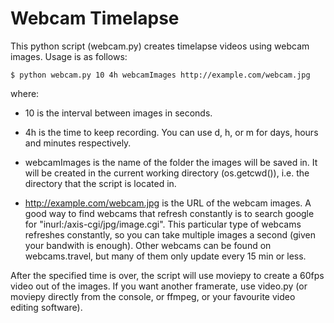 # Webcam Timelapse

This python script (webcam.py) creates timelapse videos using webcam images. Usage is as follows:

    $ python webcam.py 10 4h webcamImages http://example.com/webcam.jpg

where:

- 10 is the interval between images in seconds.

- 4h is the time to keep recording. You can use d, h, or m for days, hours and minutes respectively.

- webcamImages is the name of the folder the images will be saved in. It will be created in the current working directory (os.getcwd()), i.e. the directory that the script is located in.

- http://example.com/webcam.jpg is the URL of the webcam images. A good way to find webcams that refresh constantly is to search google for "inurl:/axis-cgi/jpg/image.cgi". This particular type of webcams refreshes constantly, so you can take multiple images a second (given your bandwith is enough). Other webcams can be found on webcams.travel, but many of them only update every 15 min or less.

After the specified time is over, the script will use moviepy to create a 60fps video out of the images. If you want another framerate, use video.py (or moviepy directly from the console, or ffmpeg, or your favourite video editing software).